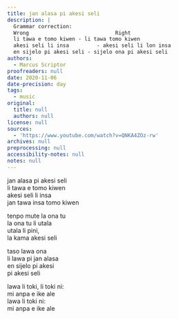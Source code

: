 ```yaml
---
title: jan alasa pi akesi seli
description: |
  Grammar correction:
  Wrong                            Right
  li tawa e tomo kiwen - li tawa tomo kiwen 
  akesi seli li insa         - akesi seli li lon insa
  en sijelo pi akesi seli - sijelo ona pi akesi seli
authors:
  - Marcus Scriptor
proofreaders: null
date: 2020-11-06
date-precision: day
tags:
  - music
original:
  title: null
  authors: null
license: null
sources:
  - 'https://www.youtube.com/watch?v=QNKA4ZOz-rw'
archives: null
preprocessing: null
accessibility-notes: null
notes: null
---
```

jan alasa pi akesi seli <!-- / The dragon hunter -->  
li tawa e tomo kiwen <!-- / goes towards a cave  -->  
akesi seli li insa <!-- / The dragon (=fire reptile) is inside -->  
jan tawa insa tomo kiwen <!-- / The dragon hunter enters the cave -->

tenpo mute la ona tu <!-- / A long time they both -->  
la ona tu li utala <!-- / they both fight -->  
utala li pini, <!-- / When the fight is over -->  
la kama akesi seli <!-- / the dragon comes out, -->

taso lawa ona <!-- / but its head -->  
li lawa pi jan alasa <!-- / is the head of the dragon hunter -->  
en sijelo pi akesi <!-- / and the body belongs to the reptile -->  
pi akesi seli <!-- / the fire reptile (=dragon) -->

lawa li toki, li toki ni: <!-- / the head says, says this: -->  
mi anpa e ike ale <!-- / I defeated all that is evil -->  
lawa li toki ni: <!-- / the head says this: -->  
mi anpa e ike ale <!-- / I defeated all that is evil -->

